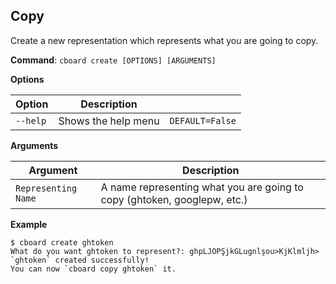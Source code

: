 ## Copy

<p>Create a new representation which represents what you are going to copy.</p>

**Command**: `cboard create [OPTIONS] [ARGUMENTS]`

**Options**

| Option   | Description         |                 |
| -------- | ------------------- | --------------- |
| `--help` | Shows the help menu | `DEFAULT=False` |

**Arguments**

| Argument            | Description                                                              |
| ------------------- | ------------------------------------------------------------------------ |
| `Representing Name` | A name representing what you are going to copy (ghtoken, googlepw, etc.) |

**Example**

```
$ cboard create ghtoken
What do you want ghtoken to represent?: ghpLJOPŞjkGLugnlşou>KjKlmljh>
`ghtoken` created successfully!
You can now `cboard copy ghtoken` it.
```
